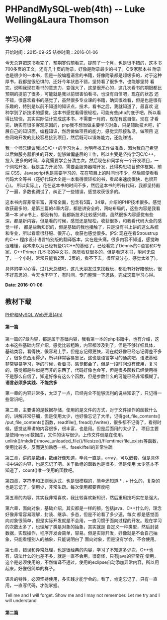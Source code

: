 # PHPandMySQL-web(4th) -- Luke Welling&Laura Thomson
## 学习心得
开始时间：2015-09-25
结束时间：2016-01-06

今天总算把这书看完了，预期寒假前看完，提前了一个月，也是很不错的，这本书700多页的正文，还有几十页的附录，好像是附录最少的书了，C专家那本书
附录也是很少的一本书，但是一般编程语言的书籍，好像附录都是超级多的，对于这种厚书，我都是很恐惧的，还好今年状态不错，坚持看了很多书，也能够坚持
看完，说明我现在看书的意志力，变强大了，这是很开心的，这几次看书的期限都比预期的提前了很多，可能就是我以前很害怕看书，也没有自信吧，现在的状态
还不错，很喜欢看书的感觉了，虽然很多专业课的书籍，确实很难看，但是也是很有乐趣的，特别是以前不知道的知识点，技术，看书之后，我就知道了，最喜欢
这种学到了新技术的感觉。这本书感觉看得很轻松，可能有些php的底子吧，所以看得比较快，其实实际估计完成这本书，不需要一月的，现在有这自信。现在
才看完，确实有很多客观原因的，php我不想当做主要学习对象，只是辅助技术吧，扩展自己的知识面，编程知识，然后做做项目的能力，感觉实际接私活，做项目
这些网站开发的比较容易接到项目，然后既可以锻炼能力，还能赚钱。

我一个师兄建议我以C/C++的学习为主，为明年找工作做准备，因为我自己希望以后做服务器相关的开发，能够做偏底层的工作，所以主要是坚持学习C/C++，投入
更多的时间，毕竟需要学会分清主次。然后现在和同学有一个开发项目，一个网站开发，我是主力开发的，需要会服务器端开发，还得构思项目整体框架，前端
CSS、Javascript也是需要学习的，花在项目上的时间也不少，然后顺便看看代码大全等书（还好代码大全是一本看得很轻松的书，看起来速度很快，也很开心)。
所以实际上，花在这本书的时间不多，然后这本书的所有代码，我都坚持敲了一遍，多数也调试了，纠正了一些错误，感觉收获很多的。

这本书内容非常丰富，非常全面，包含有5篇，34章，介绍的PHP技术很多。感觉收获最多的，是第三篇的4章内容，都是讲安全的，网站布局的，这些内容是我看第一本
php书上，都没有的，我都新技术比较感兴趣，虽然很多内容感觉有些深，都是新内容，但是看的时候，感觉还是轻松，收获很多，和我看代码大全的感觉一样，
都是些新知识的，但是基础的我也接触了，只是没有书上讲的这么系统和专业，所以看着很舒服、很开心，收获也感觉很多。(PS: 现在在看Stroustrup的C++
程序设计语言特别版的翻译版本，实在是头痛，很多内容不知道，感觉晦涩难懂，我本来以为已经有些C/C++的基础了，已经看完了Dennis的C语言和C专家，C++Primer
几本书的中文书，感觉收获很多的，但是看这本书，瞬间无语了，一个小时，常常只能看2页、3页的，看不下去，很容易分心，感觉太难了)。

具体的学习心得，过几天总结吧，这几天朋友过来找我玩，都没有好好陪他玩，很不好意思的，今天也不早了，有时间，专门整理一下思路，完成这篇学习心得。

**Date: 2016-01-06**

## 教材下载
[PHP和MySQL Web开发(4th)](http://pan.baidu.com/s/1bnYtiwv)

#### 第一篇
第一篇的7章内容，都是属于基础内容，我看第一本的php书籍中，也有介绍，这本书这些基础内容介绍，感觉比较粗略，内容都涉及到了，但是不够详细具体，
基础类容，看得快，很容易上手，但是忘记得更快，现在就好像已经忘记得差不多了，很多东西用得少，所以非常容易忘记，这也是语言学习的通病吧，语法基础
非常容易学习，学的时候，看着书，感觉都会了，但是一段时间没有使用，复习的，感觉都是些似是而非的东西了，代码好像也会写，但是很多函数已经使用得
不是那么自信了，知道好像有这么个函数，但是参数什么的可能已经非常模糊了。**语言必须多实践、不能贪多**

第一章的内容非常多，太泛了一点，已经完全不能够流利的说些知识了，只记得一些常识吧。

第二章，主要讲的是数据存储，使用的是文件的方式，对于文件操作的函数什么的，讲解非常仔细，但是使用太少，也好像忘记了大半，记得get_file_contents()
/put_file_contents()函数，readfile(), fread(),fwrite()，很多都不记得了，看得时候，感觉这章讲的内容很多，很丰富，也是用。但是后面用的太少了。
项目主要是使用mysql数据库，文件的读写很少。上传文件倒是在使用。unlink()/mkdir()/move_unloaded_file()/filesize()/filemtime/file_exists等函数，
使用比较多，反而更加熟悉一些。fseek/ftell的非常生疏

第三章，讲的是数组，数组好像知道，毕竟一直是，array，可以嵌套，但是具体书中讲的内容，也是忘记了吧。关于数组的函数也是很多，但是使用
太少基本不知道了，count()唯一使用的函数吧。

第四章，字符串和正则表达式，也是很模糊的，简单还知道 * . + 什么的，复杂的也是忘记了，使用少，非常生疏。每次使用都要百度吧

第五章的内容，其实我非常喜欢，我比较喜欢新知识，然后重用技巧实在是强大。

第六章，面向对象，基础介绍，其实都是一样的额，包括java、C++什么的，理念好像非常容易理解，封装、继承、多态，但是不论看了多少遍，每次
都是感觉面向对象很简单，但是实际开发就是不会用，一直习惯于面向过程的开发。现在学习的次数太多了，也理解了类是对象的抽象，其实就是
自定义一种类型，然后封装数据，实现操作，程序开发会简单，容易。但是实际开发，好像就是不会自己抽象，只能看懂别人的抽象，只能说明白了
面向对象，但是没有学会，不会使用。

第七章，错误和异常处理，也是很经典的内容，学习了不知道多少次，C++也有，语法什么的也差不多，就是一直不会用，很奇怪，只有java的异常在
使用，这个是必须使用的，不然编译不通过，使用的eclipse自动添加异常内容，所以用起来，好像很简单的样子。

语言的特性，必须坚持使用，多实践才能学会的。看了，肯定忘记了，只有一直用，一直写代码，才能掌握。

Tell me and I will forget. Show me and I may not remember. Let me try and I will understand

#### 第二篇

	